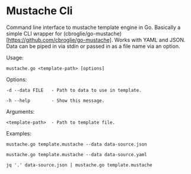 Mustache Cli
============

Command line interface to mustache template engine in Go.
Basically a simple CLI wrapper for (cbroglie/go-mustache)[https://github.com/cbroglie/go-mustache].
Works with YAML and JSON. Data can be piped in via stdin or passed in as a file name via an option.

Usage:

	mustache.go <template-path> [options]

Options:

	-d --data FILE   - Path to data to use in template.

	-h --help        - Show this message.

Arguments:

	<template-path>  - Path to template file.

Examples:

	mustache.go template.mustache --data data-source.json

	mustache.go template.mustache --data data-source.yaml

	jq '.' data-source.json | mustache.go template.mustache
